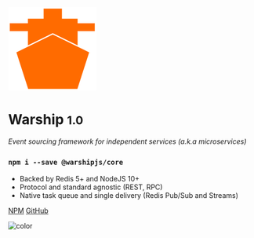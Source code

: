 ![logo](_media/logo.svg)

# Warship <small>1.0</small>

*Event sourcing framework for independent services (a.k.a microservices)*

### `npm i --save @warshipjs/core`

- Backed by Redis 5+ and NodeJS 10+
- Protocol and standard agnostic (REST, RPC)
- Native task queue and single delivery (Redis Pub/Sub and Streams)

[NPM](https://www.npmjs.com/package/@warshipjs/core)
[GitHub](https://github.com/vflopes/warship)

<!-- background color -->

![color](#f2f2f2)